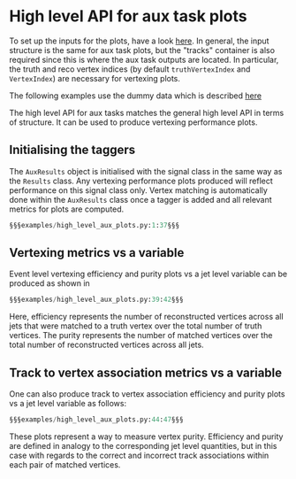 # High level API for aux task plots

To set up the inputs for the plots, have a look [here](./index.md). In general, the input structure is the same
for aux task plots, but the "tracks" container is also required since this is where the aux task outputs are
located. In particular, the truth and reco vertex indices (by default `truthVertexIndex` and `VertexIndex`)
are necessary for vertexing plots.

The following examples use the dummy data which is described [here](./dummy_data.md)

The high level API for aux tasks matches the general high level API in terms of structure. It can be used to
produce vertexing performance plots.


## Initialising the taggers

The `AuxResults` object is initialised with the signal class in the same way as the `Results` class. Any vertexing
performance plots produced will reflect performance on this signal class only. Vertex matching is automatically done
within the `AuxResults` class once a tagger is added and all relevant metrics for plots are computed.

```py
§§§examples/high_level_aux_plots.py:1:37§§§
```


## Vertexing metrics vs a variable

Event level vertexing efficiency and purity plots vs a jet level variable can be produced as shown in
```py
§§§examples/high_level_aux_plots.py:39:42§§§
```
Here, efficiency represents the number of reconstructed vertices across all jets that were matched to a truth
vertex over the total number of truth vertices. The purity represents the number of matched vertices over the
total number of reconstructed vertices across all jets.


## Track to vertex association metrics vs a variable
One can also produce track to vertex association efficiency and purity plots vs a jet level variable
as follows:
```py
§§§examples/high_level_aux_plots.py:44:47§§§
```
These plots represent a way to measure vertex purity. Efficiency and purity are defined in analogy to
the corresponding jet level quantities, but in this case with regards to the correct and incorrect track
associations within each pair of matched vertices.
